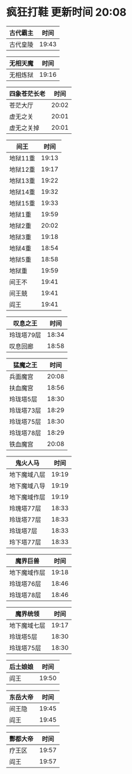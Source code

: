 # 疯狂打鞋 更新时间 20:08

| 古代霸主   | 时间    |
|--------|-------|
| 古代皇陵 | 19:43 |

| 无相天魔   | 时间    |
|--------|-------|
| 无相炼狱 | 19:16 |

| 四象苍茫长老   | 时间    |
|--------|-------|
| 苍茫大厅 | 20:02 |
| 虚无之关 | 20:01 |
| 虚无之关掉 | 20:01 |

| 间王   | 时间    |
|--------|-------|
| 地狱11重 | 19:13 |
| 地狱12重 | 19:17 |
| 地狱13重 | 19:22 |
| 地狱14重 | 19:32 |
| 地狱15重 | 19:33 |
| 地狱1重 | 19:59 |
| 地狱2重 | 20:02 |
| 地狱3重 | 19:18 |
| 地狱4重 | 18:54 |
| 地狱5重 | 18:58 |
| 地狱重 | 19:59 |
| 间王不 | 19:41 |
| 间王兢 | 19:41 |
| 阎王 | 19:41 |

| 叹息之王   | 时间    |
|--------|-------|
| 玲珑塔79层 | 18:34 |
| 叹息回廊 | 18:58 |

| 猛魔之王   | 时间    |
|--------|-------|
| 兵面魔宫 | 20:08 |
| 扶血魔宫 | 18:56 |
| 玲珑塔5层 | 18:30 |
| 玲珑塔73层 | 18:29 |
| 玲珑塔75层 | 18:30 |
| 玲珑塔78层 | 18:29 |
| 铁血魔宫 | 20:08 |

| 鬼火人马   | 时间    |
|--------|-------|
| 地下魔域八层 | 19:19 |
| 地下魔域八导 | 19:19 |
| 地下魔域作层 | 19:19 |
| 玲瑰塔77层 | 18:33 |
| 玲珑塔77层 | 18:33 |
| 玲珑塔7层 | 18:33 |
| 玲下塔77层 | 18:33 |

| 魔界巨兽   | 时间    |
|--------|-------|
| 地下魔域作层 | 19:18 |
| 玲珑塔76层 | 18:46 |
| 玲珑塔78层 | 18:46 |

| 魔界统领   | 时间    |
|--------|-------|
| 地下魔域七层 | 19:17 |
| 玲珑塔5层 | 18:30 |
| 玲珑塔75层 | 18:30 |

| 后土娘娘   | 时间    |
|--------|-------|
| 阎王 | 19:50 |

| 东岳大帝   | 时间    |
|--------|-------|
| 间王隐 | 19:45 |
| 阎王 | 19:45 |

| 酆都大帝   | 时间    |
|--------|-------|
| 疗王区 | 19:57 |
| 阎王 | 19:57 |